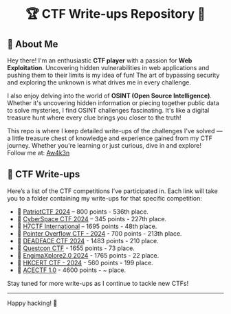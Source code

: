# <h1 align="center">🏆 CTF Write-ups Repository 🧩</h1>

## 👋 About Me
Hey there! I'm an enthusiastic **CTF player** with a passion for **Web Exploitation**. Uncovering hidden vulnerabilities in web applications and pushing them to their limits is my idea of fun! The art of bypassing security and exploring the unknown is what drives me in every challenge.

I also enjoy delving into the world of **OSINT (Open Source Intelligence)**. Whether it's uncovering hidden information or piecing together public data to solve mysteries, I find OSINT challenges fascinating. It's like a digital treasure hunt where every clue brings you closer to the truth!

This repo is where I keep detailed write-ups of the challenges I've solved — a little treasure chest of knowledge and experience gained from my CTF journey. Whether you're learning or just curious, dive in and explore!
<br>Follow me at: <a href="https://ctftime.org/team/350749">Aw4k3n</a>

## 📝 CTF Write-ups
Here’s a list of the CTF competitions I’ve participated in. Each link will take you to a folder containing my write-ups for that specific competition:

- 🏅 [PatriotCTF 2024](./PatriotCTF_2024) – 800 points - 536th place.
- 🏅 [CyberSpace CTF 2024](./CyberSpace_CTF_2024) – 345 points - 227th place.
- 🏅 [H7CTF International](./H7CTF_International) – 1695 points - 48th place.
- 🏅 [Pointer Overflow CTF - 2024](./Pointer_Overflow_CTF-2024) - 700 points - 213th place.
- 🏅 [DEADFACE CTF 2024](./DEADFACE_CTF_2024) - 1483 points - 210 place.
- 🏅 [Questcon CTF](./Questcon_CTF) - 1655 points - 73 place.
- 🏅 [EngimaXplore2.0 2024](./) - 1765 points - 22 place.
- 🏅 [HKCERT CTF - 2024](./) - 560 points - 199 place.
- 🏅 [ACECTF 1.0](./ACECTF_1.0) - 4600 points - ~ place.

  
Stay tuned for more write-ups as I continue to tackle new CTFs!

---

Happy hacking! 🎯
